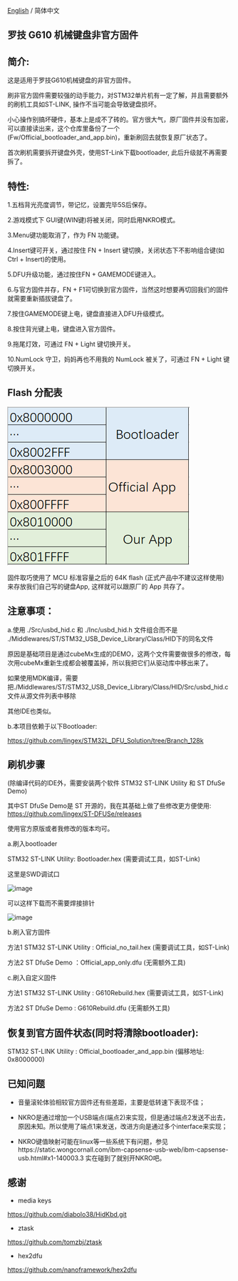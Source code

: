 [English](./README_en.md) / 简体中文

## 罗技 G610 机械键盘非官方固件

## 简介:

这是适用于罗技G610机械键盘的非官方固件。

刷非官方固件需要较强的动手能力，对STM32单片机有一定了解，并且需要额外的刷机工具如ST-LINK, 操作不当可能会导致键盘损坏。

小心操作别搞坏硬件，基本上是成不了砖的。官方很大气，原厂固件并没有加密，可以直接读出来，这个仓库里备份了一个(Fw/Official_bootloader_and_app.bin)，重新刷回去就恢复原厂状态了。

首次刷机需要拆开键盘外壳，使用ST-Link下载bootloader, 此后升级就不再需要拆了。


## 特性:

1.五档背光亮度调节，带记忆，设置完毕5S后保存。

2.游戏模式下 GUI键(WIN键)将被关闭，同时启用NKRO模式。

3.Menu键功能取消了，作为 FN 功能键。

4.Insert键可开关，通过按住 FN + Insert 键切换，关闭状态下不影响组合键(如 Ctrl + Insert)的使用。

5.DFU升级功能，通过按住FN + GAMEMODE键进入。

6.与官方固件并存，FN + F1可切换到官方固件，当然这时想要再切回我们的固件就需要重新插拔键盘了。

7.按住GAMEMODE键上电，键盘直接进入DFU升级模式。

8.按住背光键上电，键盘进入官方固件。

9.拖尾灯效，可通过 FN + Light 键切换开关。

10.NumLock 守卫，妈妈再也不用我的 NumLock 被关了，可通过 FN + Light 键切换开关。


## Flash 分配表
![image](./PIC/flash%20mapping.png)

固件取巧使用了 MCU 标准容量之后的 64K flash (正式产品中不建议这样使用) 来存放我们自己写的键盘App, 这样就可以跟原厂的 App 共存了。

## 注意事项：

a.使用 ./Src/usbd_hid.c 和 ./Inc/usbd_hid.h 
文件组合而不是 ./Middlewares/ST/STM32_USB_Device_Library/Class/HID下的同名文件

原因是基础项目是通过cubeMx生成的DEMO，这两个文件需要做很多的修改，每次用cubeMx重新生成都会被覆盖掉，所以我把它们从驱动库中移出来了。

如果使用MDK编译，需要把./Middlewares/ST/STM32_USB_Device_Library/Class/HID/Src/usbd_hid.c文件从源文件列表中移除

其他IDE也类似。

b.本项目依赖于以下Bootloader:

https://github.com/lingex/STM32L_DFU_Solution/tree/Branch_128k



## 刷机步骤

(除编译代码的IDE外，需要安装两个软件 STM32 ST-LINK Utility 和 ST DfuSe Demo)

其中ST DfuSe Demo是 ST 开源的，我在其基础上做了些修改更方便使用: https://github.com/lingex/ST-DFUSe/releases

使用官方原版或者我修改的版本均可。


a.刷入bootloader

  STM32 ST-LINK Utility: Bootloader.hex       (需要调试工具，如ST-Link)
  
  这里是SWD调试口
  
  ![image](./PIC/downloading/STLINK%20IO.png)
  
  可以这样下载而不需要焊接排针
  
  ![image](./PIC/downloading/bootloader.png)
  
  
b.刷入官方固件  

  方法1 STM32 ST-LINK Utility : Official_no_tail.hex    (需要调试工具，如ST-Link)
  
  方法2 ST DfuSe Demo ：Official_app_only.dfu    (无需额外工具)

c.刷入自定义固件
  
  方法1 STM32 ST-LINK Utility : G610Rebuild.hex (需要调试工具，如ST-Link)

  方法2 ST DfuSe Demo : G610Rebuild.dfu      (无需额外工具)


  
## 恢复到官方固件状态(同时将清除bootloader):

STM32 ST-LINK Utility : Official_bootloader_and_app.bin  (偏移地址: 0x8000000)


## 已知问题

 - 音量滚轮体验相较官方固件还有些差距，主要是低转速下表现不佳；

 - NKRO是通过增加一个USB端点(端点2)来实现，但是通过端点2发送不出去，原因未知。所以使用了端点1来发送，改进方向是通过多个interface来实现；

 - NKRO键值映射可能在linux等一些系统下有问题，参见https://static.wongcornall.com/ibm-capsense-usb-web/ibm-capsense-usb.html#x1-140003.3
  实在碰到了就别开NKRO吧。

## 感谢

 - media keys

https://github.com/diabolo38/HidKbd.git

 - ztask

https://github.com/tomzbj/ztask

 - hex2dfu

https://github.com/nanoframework/hex2dfu
